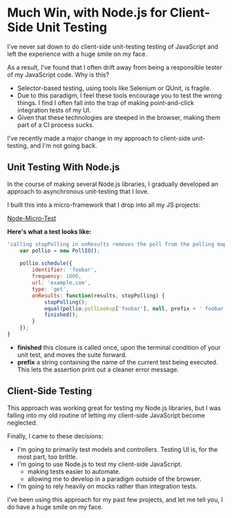 Much Win, with Node.js for Client-Side Unit Testing
=================================================

I've never sat down to do client-side unit-testing testing of JavaScript and left the experience with a huge smile on my face.

As a result, I've found that I often drift away from being a responsible tester of my JavaScript code. Why is this?

* Selector-based testing, using tools like Selenium or QUnit, is fragile.
* Due to this paradigm, I feel these tools encourage you to test the wrong things. I find I often fall into the trap of making point-and-click integration tests of my UI.
* Given that these technologies are steeped in the browser, making them part of a CI process sucks.

I've recently made a major change in my approach to client-side unit-testing, and I'm not going back.

Unit Testing With Node.js
-------------------------

In the course of making several Node.js libraries, I gradually developed an approach to asynchronous unit-testing that I love.

I built this into a micro-framework that I drop into all my JS projects:

[Node-Micro-Test](https://github.com/bcoe/node-micro-test)

__Here's what a test looks like:__

```javascript
'calling stopPolling in onResults removes the poll from the polling map': function(finished, prefix) {
	var pollio = new PollIO();
	
	pollio.schedule({
		identifier: 'foobar',
		frequency: 1000,
		url: 'example.com',
		type: 'get',
		onResults: function(results, stopPolling) {
			stopPolling();
			equal(pollio.pollLookup['foobar'], null, prefix + ' foobar poll not removed from map.');
			finished();
		}
	});
}
```

* __finished__ this closure is called once, upon the terminal condition of your unit test, and moves the suite forward.
* __prefix__ a string containing the name of the current test being executed. This lets the assertion print out a cleaner error message.

Client-Side Testing
-------------------

This approach was working great for testing my Node.js libraries, but I was falling into my old routine of letting my client-side JavaScript become neglected.

Finally, I came to these decisions:

* I'm going to primarily test models and controllers. Testing UI is, for the most part, too brittle.
* I'm going to use Node.js to test my client-side JavaScript.
  * making tests easier to automate.
  * allowing me to develop in a paradigm outside of the browser.
* I'm going to rely heavily on mocks rather than integration tests.

I've been using this approach for my past few projects, and let me tell you, I do have a huge smile on my face.